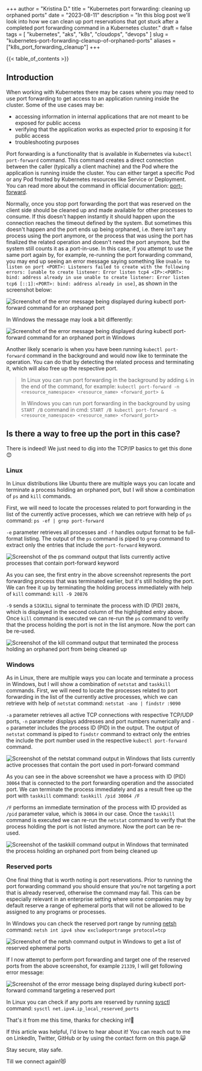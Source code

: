 +++
author = "Kristina D."
title = "Kubernetes port forwarding: cleaning up orphaned ports"
date = "2023-08-11"
description = "In this blog post we'll look into how we can clean up port reservations that got stuck after a completed port forwarding command in a Kubernetes cluster."
draft = false
tags = [
    "kubernetes",
    "aks",
    "k8s",
    "cloudops",
    "devops"
]
slug = "kubernetes-port-forwarding-cleanup-of-orphaned-ports"
aliases = ["k8s_port_forwarding_cleanup"]
+++

{{< table_of_contents >}}

## Introduction

When working with Kubernetes there may be cases where you may need to use port forwarding to get access to an application running inside the cluster. Some of the use cases may be:

- accessing information in internal applications that are not meant to be exposed for public access
- verifying that the application works as expected prior to exposing it for public access
- troubleshooting purposes

Port forwarding is a functionality that is available in Kubernetes via ```kubectl port-forward``` command. This command creates a direct connection between the caller (typically a client machine) and the Pod where the application is running inside the cluster. You can either target a specific Pod or any Pod fronted by Kubernetes resources like Service or Deployment. You can read more about the command in official documentation: [port-forward](https://kubernetes.io/docs/reference/generated/kubectl/kubectl-commands#port-forward).

Normally, once you stop port forwarding the port that was reserved on the client side should be cleaned up and made available for other processes to consume. If this doesn't happen instantly it should happen upon the connection reaches the timeout defined by the system. But sometimes this doesn't happen and the port ends up being orphaned, i.e. there isn't any process using the port anymore, or the process that was using the port has finalized the related operation and doesn't need the port anymore, but the system still counts it as a port-in-use. In this case, if you attempt to use the same port again by, for example, re-running the port forwarding command, you may end up seeing an error message saying something like ```Unable to listen on port <PORT>: Listeners failed to create with the following errors: [unable to create listener: Error listen tcp4 <IP>:<PORT>: bind: address already in use unable to create listener: Error listen tcp6 [::1]:<PORT>: bind: address already in use]```, as shown in the screenshot below:

![Screenshot of the error message being displayed during kubectl port-forward command for an orphaned port](../../images/k8s_port_forward/k8s_linux_orphaned_port_error.webp)

In Windows the message may look a bit differently:

![Screenshot of the error message being displayed during kubectl port-forward command for an orphaned port in Windows](../../images/k8s_port_forward/k8s_win_orphaned_port_error.webp)

Another likely scenario is when you have been running ```kubectl port-forward``` command in the background and would now like to terminate the operation. You can do that by detecting the related process and terminating it, which will also free up the respective port.

> In Linux you can run port forwarding in the background by adding ```&``` in the end of the command, for example: ```kubectl port-forward -n <resource_namespace> <resource_name> <forward_port> &```
>
> In Windows you can run port forwarding in the background by using ```START /B``` command in cmd: ```START /B kubectl port-forward -n <resource_namespace> <resource_name> <forward_port>```

## Is there a way to free up the port in this case?

There is indeed! We just need to dig into the TCP/IP basics to get this done 😊

### Linux

In Linux distributions like Ubuntu there are multiple ways you can locate and terminate a process holding an orphaned port, but I will show a combination of ```ps``` and ```kill``` commands.

First, we will need to locate the processes related to port forwarding in the list of the currently active processes, which we can retrieve with help of ```ps``` command: ```ps -ef | grep port-forward```

```-e``` parameter retrieves all processes and ```-f``` handles output format to be full-format listing. The output of the ```ps``` command is piped to ```grep``` command to extract only the entries that include the ```port-forward``` keyword.

![Screenshot of the ps command output that lists currently active processes that contain port-forward keyword](../../images/k8s_port_forward/k8s_linux_get_processes_ps.webp)

As you can see, the first entry in the above screenshot represents the port forwarding process that was terminated earlier, but it's still holding the port. We can free it up by terminating the holding process immediately with help of ```kill``` command: ```kill -9 20876```

 ```-9``` sends a ```SIGKILL``` signal to terminate the process with ID (PID) ```20876```, which is displayed in the second column of the highlighted entry above. Once ```kill``` command is executed we can re-run the ```ps``` command to verify that the process holding the port is not in the list anymore. Now the port can be re-used.

![Screenshot of the kill command output that terminated the process holding an orphaned port from being cleaned up](../../images/k8s_port_forward/k8s_linux_kill.webp)

### Windows

As in Linux, there are multiple ways you can locate and terminate a process in Windows, but I will show a combination of ```netstat``` and ```taskkill``` commands. First, we will need to locate the processes related to port forwarding in the list of the currently active processes, which we can retrieve with help of ```netstat``` command: ```netstat -ano | findstr :9090```

```-a``` parameter retrieves all active TCP connections with respective TCP/UDP ports, ```-n``` parameter displays addresses and port numbers numerically and ```-o``` parameter includes the process ID (PID) in the output. The output of ```netstat``` command is piped to ```findstr``` command to extract only the entries the include the port number used in the respective ```kubectl port-forward``` command.

![Screenshot of the netstat command output in Windows that lists currently active processes that contain the port used in port-forward command](../../images/k8s_port_forward/k8s_win_get_processes_netstat.webp)

As you can see in the above screenshot we have a process with ID (PID) ```30064``` that is connected to the port forwarding operation and the associated port. We can terminate the process immediately and as a result free up the port with ```taskkill``` command: ```taskkill /pid 30064 /F```

```/F``` performs an immediate termination of the process with ID provided as ```/pid``` parameter value, which is ```30064``` in our case. Once the ```taskkill``` command is executed we can re-run the ```netstat``` command to verify that the process holding the port is not listed anymore. Now the port can be re-used.

![Screenshot of the taskkill command output in Windows that terminated the process holding an orphaned port from being cleaned up](../../images/k8s_port_forward/k8s_win_taskkill.webp)

### Reserved ports

One final thing that is worth noting is port reservations. Prior to running the port forwarding command you should ensure that you're not targeting a port that is already reserved, otherwise the command may fail. This can be especially relevant in an enterprise setting where some companies may by default reserve a range of ephemeral ports that will not be allowed to be assigned to any programs or processes.

In Windows you can check the reserved port range by running [netsh](https://learn.microsoft.com/en-us/windows-server/networking/technologies/netsh/netsh-contexts) command: ```netsh int ipv4 show excludeportrange protocol=tcp```

![Screenshot of the netsh command output in Windows to get a list of reserved ephemeral ports](../../images/k8s_port_forward/k8s_win_reserved_ports_list.webp)

If I now attempt to perform port forwarding and target one of the reserved ports from the above screenshot, for example ```21339```, I will get following error message:

![Screenshot of the error message being displayed during kubectl port-forward command targeting a reserved port](../../images/k8s_port_forward/k8s_win_reserved_port_error.webp)

In Linux you can check if any ports are reserved by running [sysctl](https://man7.org/linux/man-pages/man8/sysctl.8.html) command: ```sysctl net.ipv4.ip_local_reserved_ports```

That's it from me this time, thanks for checking in!💖

If this article was helpful, I'd love to hear about it! You can reach out to me on LinkedIn, Twitter, GitHub or by using the contact form on this page.😺

Stay secure, stay safe.

Till we connect again!😻
